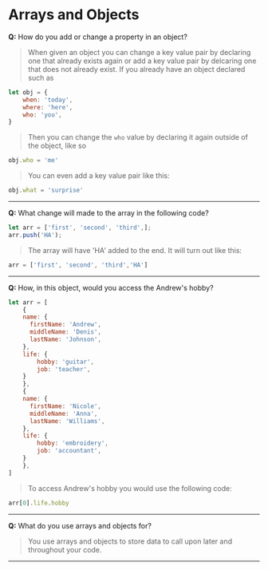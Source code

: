 # Arrays and Objects

**Q:** How do you add or change a property in an object?

> When given an object you can change a key value pair by declaring one that already exists again or add a key value pair by delcaring one that does not already exist. If you already have an object declared such as

```js 
let obj = {
    when: 'today',
    where: 'here',
    who: 'you',
}
```

>Then you can change the `who` value by declaring it again outside of the object, like so

```js
obj.who = 'me'
```

>You can even add a key value pair like this:

```js
obj.what = 'surprise'
```
---

**Q:** What change will made to the array in the following code?

```js
let arr = ['first', 'second', 'third',];
arr.push('HA');
```

> The array will have 'HA' added to the end. It will turn out like this:

```js
arr = ['first', 'second', 'third','HA']
```

---

**Q:** How, in this object, would you access the Andrew's hobby?

```js
let arr = [
    {
    name: {
      firstName: 'Andrew',
      middleName: 'Denis',
      lastName: 'Johnson',
    },
    life: {
        hobby: 'guitar',
        job: 'teacher',
    }
    },
    {
    name: {
      firstName: 'Nicole',
      middleName: 'Anna',
      lastName: 'Williams',
    },
    life: {
        hobby: 'embroidery',
        job: 'accountant',
    }
    },
]
```

> To access Andrew's hobby you would use the following code:

```js
arr[0].life.hobby
```
---

**Q:** What do you use arrays and objects for?

> You use arrays and objects to store data to call upon later and throughout your code.

---
